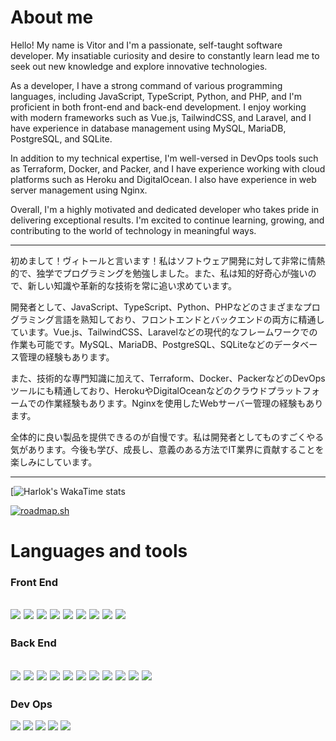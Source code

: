 # About me

Hello! My name is Vitor and I'm a passionate, self-taught software developer. My insatiable curiosity and desire to constantly learn lead me to seek out new knowledge and explore innovative technologies.

As a developer, I have a strong command of various programming languages, including JavaScript, TypeScript, Python, and PHP, and I'm proficient in both front-end and back-end development. I enjoy working with modern frameworks such as Vue.js, TailwindCSS, and Laravel, and I have experience in database management using MySQL, MariaDB, PostgreSQL, and SQLite.

In addition to my technical expertise, I'm well-versed in DevOps tools such as Terraform, Docker, and Packer, and I have experience working with cloud platforms such as Heroku and DigitalOcean. I also have experience in web server management using Nginx.

Overall, I'm a highly motivated and dedicated developer who takes pride in delivering exceptional results. I'm excited to continue learning, growing, and contributing to the world of technology in meaningful ways.

------

初めまして！ヴィトールと言います！私はソフトウェア開発に対して非常に情熱的で、独学でプログラミングを勉強しました。また、私は知的好奇心が強いので、新しい知識や革新的な技術を常に追い求めています。

開発者として、JavaScript、TypeScript、Python、PHPなどのさまざまなプログラミング言語を熟知しており、フロントエンドとバックエンドの両方に精通しています。Vue.js、TailwindCSS、Laravelなどの現代的なフレームワークでの作業も可能です。MySQL、MariaDB、PostgreSQL、SQLiteなどのデータベース管理の経験もあります。

また、技術的な専門知識に加えて、Terraform、Docker、PackerなどのDevOpsツールにも精通しており、HerokuやDigitalOceanなどのクラウドプラットフォームでの作業経験もあります。Nginxを使用したWebサーバー管理の経験もあります。

全体的に良い製品を提供できるのが自慢です。私は開発者としてものすごくやる気があります。今後も学び、成長し、意義のある方法でIT業界に貢献することを楽しみにしています。

------
[![Harlok's WakaTime stats](https://github-readme-stats.vercel.app/api/wakatime?username=vitorvargas&api_domain=wakapi.vitorvargas.dev&layout=compact&theme=dark)

[![roadmap.sh](https://api.roadmap.sh/v1-badge/tall/649d07e9d99c9d67319eb772?variant=dark&roadmaps=golang%2Cbackend%2Cvue%2Cdevops)](https://roadmap.sh)

# Languages and tools

### Front End
![](https://img.shields.io/badge/html5-%23E34F26.svg?style=for-the-badge&logo=html5&logoColor=white)
![](https://img.shields.io/badge/css3-%231572B6.svg?style=for-the-badge&logo=css3&logoColor=white)
![](https://img.shields.io/badge/javascript-%23323330.svg?style=for-the-badge&logo=javascript&logoColor=%23F7DF1E)
![](https://img.shields.io/badge/typescript-%23007ACC.svg?style=for-the-badge&logo=typescript&logoColor=white)
![](https://img.shields.io/badge/vuejs-%2335495e.svg?style=for-the-badge&logo=vuedotjs&logoColor=%234FC08D)
![](https://img.shields.io/badge/Vuetify-1867C0?style=for-the-badge&logo=vuetify&logoColor=AEDDFF)
![](https://img.shields.io/badge/tailwindcss-%2338B2AC.svg?style=for-the-badge&logo=tailwind-css&logoColor=white)
![](https://img.shields.io/badge/bootstrap-%23563D7C.svg?style=for-the-badge&logo=bootstrap&logoColor=white)
![](https://img.shields.io/badge/jquery-%230769AD.svg?style=for-the-badge&logo=jquery&logoColor=white)
----

### Back End
![](https://img.shields.io/badge/php-%23777BB4.svg?style=for-the-badge&logo=php&logoColor=white)
![](https://img.shields.io/badge/elixir-%234B275F.svg?style=for-the-badge&logo=elixir&logoColor=white)
![](https://img.shields.io/badge/go-%2300ADD8.svg?style=for-the-badge&logo=go&logoColor=white)
![](https://img.shields.io/badge/python-3670A0?style=for-the-badge&logo=python&logoColor=ffdd54)
![](https://img.shields.io/badge/laravel-%23FF2D20.svg?style=for-the-badge&logo=laravel&logoColor=white)
![](https://img.shields.io/badge/fastify-%23000000.svg?style=for-the-badge&logo=fastify&logoColor=white)
![](https://img.shields.io/badge/mysql-%2300f.svg?style=for-the-badge&logo=mysql&logoColor=white)
![](https://img.shields.io/badge/MariaDB-003545?style=for-the-badge&logo=mariadb&logoColor=white)
![](https://img.shields.io/badge/postgres-%23316192.svg?style=for-the-badge&logo=postgresql&logoColor=white)
![](https://img.shields.io/badge/sqlite-%2307405e.svg?style=for-the-badge&logo=sqlite&logoColor=white)
![](https://img.shields.io/badge/docker-%230db7ed.svg?style=for-the-badge&logo=docker&logoColor=white)
---

### Dev Ops
![](https://img.shields.io/badge/terraform-%235835CC.svg?style=for-the-badge&logo=terraform&logoColor=white)
![](https://img.shields.io/badge/Packer-1DAEFF?style=for-the-badge&logo=packer&logoColor=white)
![](https://img.shields.io/badge/heroku-%23430098.svg?style=for-the-badge&logo=heroku&logoColor=white)
![](https://img.shields.io/badge/Cloudflare-F38020?style=for-the-badge&logo=Cloudflare&logoColor=white)
![](https://img.shields.io/badge/DigitalOcean-%230167ff.svg?style=for-the-badge&logo=digitalOcean&logoColor=white)

